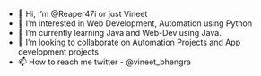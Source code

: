 - 👋 Hi, I’m @Reaper47i or just Vineet
- 👀 I’m interested in Web Development, Automation using Python
- 🌱 I’m currently learning Java and Web-Dev using Java.  
- 💞️ I’m looking to collaborate on Automation Projects and App development projects
- 📫 How to reach me twitter - @vineet_bhengra
 

<!---
Reaper47i/Reaper47i is a ✨ special ✨ repository because its `README.md` (this file) appears on your GitHub profile.
You can click the Preview link to take a look at your changes.
--->
